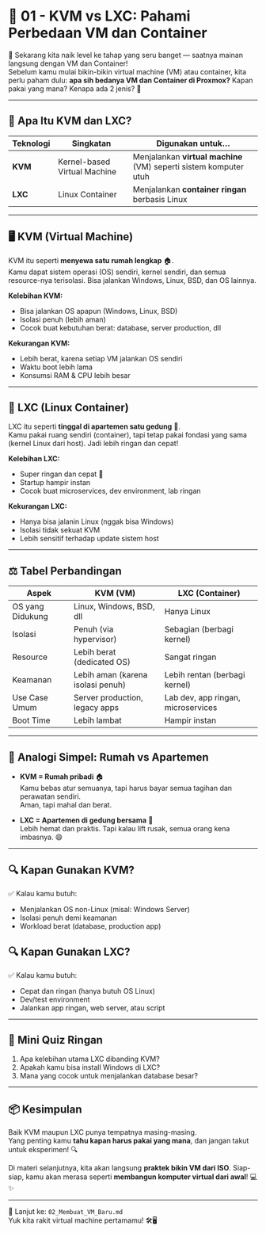 # 🧱 01 - KVM vs LXC: Pahami Perbedaan VM dan Container

🚀 Sekarang kita naik level ke tahap yang seru banget — saatnya mainan langsung dengan VM dan Container!   
Sebelum kamu mulai bikin-bikin virtual machine (VM) atau container, kita perlu paham dulu: **apa sih bedanya VM dan Container di Proxmox?** Kapan pakai yang mana? Kenapa ada 2 jenis? 🤔

---

## 🧠 Apa Itu KVM dan LXC?

| Teknologi | Singkatan | Digunakan untuk… |
|----------|-----------|------------------|
| **KVM**  | Kernel-based Virtual Machine | Menjalankan **virtual machine** (VM) seperti sistem komputer utuh |
| **LXC**  | Linux Container              | Menjalankan **container ringan** berbasis Linux |

---

## 🖥️ KVM (Virtual Machine)

KVM itu seperti **menyewa satu rumah lengkap** 🏠.  
Kamu dapat sistem operasi (OS) sendiri, kernel sendiri, dan semua resource-nya terisolasi. Bisa jalankan Windows, Linux, BSD, dan OS lainnya.

**Kelebihan KVM:**
- Bisa jalankan OS apapun (Windows, Linux, BSD)
- Isolasi penuh (lebih aman)
- Cocok buat kebutuhan berat: database, server production, dll

**Kekurangan KVM:**
- Lebih berat, karena setiap VM jalankan OS sendiri
- Waktu boot lebih lama
- Konsumsi RAM & CPU lebih besar

---

## 🐳 LXC (Linux Container)

LXC itu seperti **tinggal di apartemen satu gedung** 🏢.  
Kamu pakai ruang sendiri (container), tapi tetap pakai fondasi yang sama (kernel Linux dari host). Jadi lebih ringan dan cepat!

**Kelebihan LXC:**
- Super ringan dan cepat 🚀
- Startup hampir instan
- Cocok buat microservices, dev environment, lab ringan

**Kekurangan LXC:**
- Hanya bisa jalanin Linux (nggak bisa Windows)
- Isolasi tidak sekuat KVM
- Lebih sensitif terhadap update sistem host

---

## ⚖️ Tabel Perbandingan

| Aspek             | KVM (VM)                             | LXC (Container)                     |
|-------------------|--------------------------------------|-------------------------------------|
| OS yang Didukung  | Linux, Windows, BSD, dll             | Hanya Linux                         |
| Isolasi           | Penuh (via hypervisor)               | Sebagian (berbagi kernel)           |
| Resource          | Lebih berat (dedicated OS)           | Sangat ringan                       |
| Keamanan          | Lebih aman (karena isolasi penuh)    | Lebih rentan (berbagi kernel)       |
| Use Case Umum     | Server production, legacy apps       | Lab dev, app ringan, microservices  |
| Boot Time         | Lebih lambat                         | Hampir instan                       |

---

## 🎒 Analogi Simpel: Rumah vs Apartemen

- **KVM = Rumah pribadi** 🏠  
  Kamu bebas atur semuanya, tapi harus bayar semua tagihan dan perawatan sendiri.  
  Aman, tapi mahal dan berat.

- **LXC = Apartemen di gedung bersama** 🏢  
  Lebih hemat dan praktis. Tapi kalau lift rusak, semua orang kena imbasnya. 😄

---

## 🔍 Kapan Gunakan KVM?

✅ Kalau kamu butuh:
- Menjalankan OS non-Linux (misal: Windows Server)
- Isolasi penuh demi keamanan
- Workload berat (database, production app)

## 🔍 Kapan Gunakan LXC?

✅ Kalau kamu butuh:
- Cepat dan ringan (hanya butuh OS Linux)
- Dev/test environment
- Jalankan app ringan, web server, atau script

---

## 🧪 Mini Quiz Ringan

1. Apa kelebihan utama LXC dibanding KVM?
2. Apakah kamu bisa install Windows di LXC?
3. Mana yang cocok untuk menjalankan database besar?

---

## 📦 Kesimpulan

Baik KVM maupun LXC punya tempatnya masing-masing.  
Yang penting kamu **tahu kapan harus pakai yang mana**, dan jangan takut untuk eksperimen! 🔍

Di materi selanjutnya, kita akan langsung **praktek bikin VM dari ISO**. Siap-siap, kamu akan merasa seperti **membangun komputer virtual dari awal**! 💻✨

---

📍 Lanjut ke: `02_Membuat_VM_Baru.md`  
Yuk kita rakit virtual machine pertamamu! 🛠️🖥️
